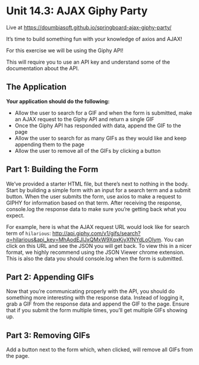 # Unit 14.3:  AJAX Giphy Party

Live at https://doumbiasoft.github.io/springboard-ajax-giphy-party/

It’s time to build something fun with your knowledge of axios and AJAX! 

For this exercise we will be using the Giphy API! 

This will require you to use an API key and understand some of the documentation about the API.

## The Application

**Your application should do the following:**

- Allow the user to search for a GIF and when the form is submitted, make an AJAX request to the Giphy API and return a single GIF
- Once the Giphy API has responded with data, append the GIF to the page
- Allow the user to search for as many GIFs as they would like and keep appending them to the page
- Allow the user to remove all of the GIFs by clicking a button

## Part 1: Building the Form

We’ve provided a starter HTML file, but there’s next to nothing in the body. Start by building a simple form with an input for a search term and a submit button. When the user submits the form, use axios to make a request to GIPHY for information based on that term. After receiving the response, console.log the response data to make sure you’re getting back what you expect.

For example, here is what the AJAX request URL would look like for search term of ```hilarious```: http://api.giphy.com/v1/gifs/search?q=hilarious&api_key=MhAodEJIJxQMxW9XqxKjyXfNYdLoOIym. You can click on this URL and see the JSON you will get back. To view this in a nicer format, we highly recommend using the JSON Viewer chrome extension. This is also the data you should console.log when the form is submitted.

## Part 2: Appending GIFs
Now that you’re communicating properly with the API, you should do something more interesting with the response data. Instead of logging it, grab a GIF from the response data and append the GIF to the page. Ensure that if you submit the form multiple times, you’ll get multiple GIFs showing up.

## Part 3: Removing GIFs
Add a button next to the form which, when clicked, will remove all GIFs from the page.


